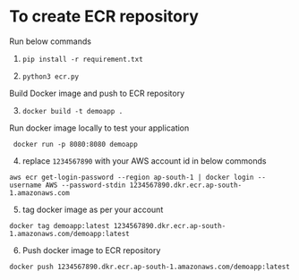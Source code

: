# To create ECR repository

Run below commands
1.  ``` pip install -r requirement.txt ```

2.  ``` python3 ecr.py ```

Build Docker image and push to ECR repository

3.  ``` docker build -t demoapp .   ```


Run docker image locally to test your application

``` docker run -p 8080:8080 demoapp```

4.  replace ```1234567890``` with your AWS account id in below commonds

``` aws ecr get-login-password --region ap-south-1 | docker login --username AWS --password-stdin 1234567890.dkr.ecr.ap-south-1.amazonaws.com ```

5.  tag docker image as per your account

``` docker tag demoapp:latest 1234567890.dkr.ecr.ap-south-1.amazonaws.com/demoapp:latest  ```

6.  Push docker image to ECR repository

``` docker push 1234567890.dkr.ecr.ap-south-1.amazonaws.com/demoapp:latest    ```
